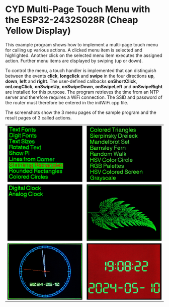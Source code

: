 # CYD Multi-Page Touch Menu with the ESP32-2432S028R (Cheap Yellow Display)
This example program shows how to implement a multi-page touch menu for calling 
up various actions. A clicked menu item is selected and highlighted. Another 
click on the selected menu item executes the assigned action. Further menu 
items are displayed by swiping (up or down).

To control the menu, a touch handler is implemented that can 
distinguish between the events **click**, **longclick** and **swipe** in the 
four directions **up**, **down**, **left** and **right**.
The user-defined callbacks **onShortClick**, **onLongClick**, **onSwipeUp**, 
**onSwipeDown**, **onSwipeLeft** and **onSwipeRight** are installed for this 
purpose. The program retrieves the time from an NTP server and therefore 
requires a WiFi connection. The SSID and password of the router must therefore 
be entered in the initWiFi.cpp file.

The screenshots show the 3 menu pages of the sample program and the result
pages of 3 called actions.

|                               |                                |
|:-----------------------------:|:------------------------------:|
|![img1](images/MenuPage1.png)  |![img2](images/MenuPage2.png)   |
|![img3](images/MenuPage3.png)  |![img4](images/BarnsleyFern.png)|
|![img5](images/ClockAnalog.png)|![img5](images/ClockDigital.png)|


